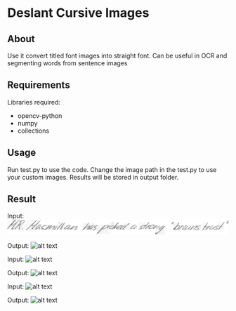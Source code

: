 # Deslant Cursive Images #

## About ##
Use it convert titled font images into straight font. Can be useful in OCR and segmenting words from sentence images

## Requirements ##
Libraries required:
* opencv-python
* numpy
* collections

## Usage ##

Run test.py to use the code. Change the image path in the test.py to use your custom images. 
Results will be stored in output folder.

## Result ##

Input:
![alt text](https://github.com/SiddhantKapil/deslant_cursive_images/blob/master/data/a02-000-s00-00.png)

Output:
![alt text](https://github.com/SiddhantKapil/deslant_cursive_images/blob/master/output/a02-000-s00-00.png)

Input:
![alt text](https://github.com/SiddhantKapil/deslant_cursive_images/blob/master/data/a02-000-s00-01.png)

Output:
![alt text](https://github.com/SiddhantKapil/deslant_cursive_images/blob/master/output/a02-000-s00-00.png)

Input:
![alt text](https://github.com/SiddhantKapil/deslant_cursive_images/blob/master/data/a02-000-s02-00.png)

Output:
![alt text](https://github.com/SiddhantKapil/deslant_cursive_images/blob/master/output/a02-000-s00-00.png)
